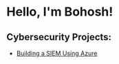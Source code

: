 <h1>Hello, I'm Bohosh! </h1>

<h2>Cybersecurity Projects:</h2>

  - [Building a SIEM Using Azure](https://github.com/bohosh1/SIEM)

